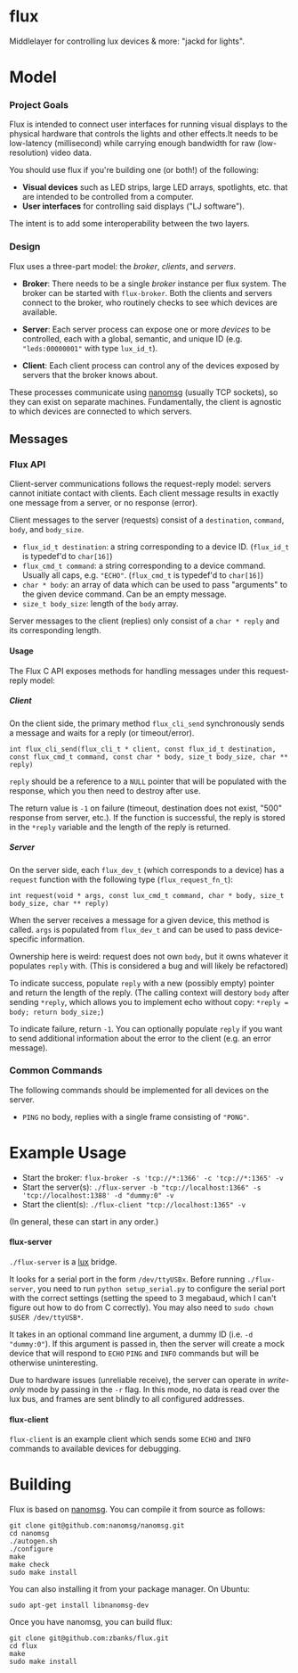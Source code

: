 flux
====

Middlelayer for controlling lux devices &amp; more: "jackd for lights".

Model
=====

### Project Goals

Flux is intended to connect user interfaces for running visual displays to the physical hardware that controls the lights and other effects.It needs to be low-latency (millisecond) while carrying enough bandwidth for raw (low-resolution) video data.

You should use flux if you're building one (or both!) of the following:

- **Visual devices** such as LED strips, large LED arrays, spotlights, etc. that are intended to be controlled from a computer.
- **User interfaces** for controlling said displays ("LJ software").

The intent is to add some interoperability between the two layers.

### Design

Flux uses a three-part model: the *broker*, *clients*, and *servers*. 

- **Broker**: There needs to be a single *broker* instance per flux system. The broker can be started with `flux-broker`. Both the clients and servers connect to the broker, who routinely checks to see which devices are available.

- **Server**: Each server process can expose one or more *devices* to be controlled, each with a global, semantic, and unique ID (e.g. `"leds:00000001"` with type `lux_id_t`).

- **Client**: Each client process can control any of the devices exposed by servers that the broker knows about. 

These processes communicate using [nanomsg](http://nanomsg.org/) (usually TCP sockets), so they can exist on separate machines. Fundamentally, the client is agnostic to which devices are connected to which servers. 

Messages
--------

### Flux API

Client-server communications follows the request-reply model: servers cannot initiate contact with clients. Each client message results in exactly one message from a server, or no response (error).

Client messages to the server (requests) consist of a ``destination``, ``command``, ``body``, and ``body_size``.

- ``flux_id_t destination``: a string corresponding to a device ID. (``flux_id_t`` is typedef'd to ``char[16]``)
- ``flux_cmd_t command``: a string corresponding to a device command. Usually all caps, e.g. ``"ECHO"``. (``flux_cmd_t`` is typedef'd to ``char[16]``)
- ``char * body``: an array of data which can be used to pass "arguments" to the given device command. Can be an empty message.
- ``size_t body_size``: length of the ``body`` array.

Server messages to the client (replies) only consist of a ``char * reply`` and its corresponding length.

#### Usage

The Flux C API exposes methods for handling messages under this request-reply model:

##### Client

On the client side, the primary method ``flux_cli_send`` synchronously sends a message and waits for a reply (or timeout/error).

``int flux_cli_send(flux_cli_t * client, const flux_id_t destination, const flux_cmd_t command, const char * body, size_t body_size, char ** reply)``

``reply`` should be a reference to a ``NULL`` pointer that will be populated with the response, which you then need to destroy after use.

The return value is ``-1`` on failure (timeout, destination does not exist, "500" response from server, etc.). If the function is successful, the reply is stored in the ``*reply`` variable and the length of the reply is returned.

##### Server

On the server side, each ``flux_dev_t`` (which corresponds to a device) has a ``request`` function with the following type (``flux_request_fn_t``):

``int request(void * args, const lux_cmd_t command, char * body, size_t body_size, char ** reply)``

When the server receives a message for a given device, this method is called. ``args`` is populated from ``flux_dev_t`` and can be used to pass device-specific information. 

Ownership here is weird: request does not own `body`, but it owns whatever it populates `reply` with. (This is considered a bug and will likely be refactored)

To indicate success, populate ``reply`` with a new (possibly empty) pointer and return the length of the reply. (The calling context will destory `body` after sending `*reply`, which allows you to implement echo without copy: `*reply = body; return body_size;`)

To indicate failure, return ``-1``. You can optionally populate ``reply`` if you want to send additional information about the error to the client (e.g. an error message).

### Common Commands

The following commands should be implemented for all devices on the server.
- ``PING`` no body, replies with a single frame consisting of ``"PONG"``.

Example Usage
=============

- Start the broker: `flux-broker -s 'tcp://*:1366' -c 'tcp://*:1365' -v`
- Start the server(s): `./flux-server -b "tcp://localhost:1366" -s 'tcp://localhost:1388' -d "dummy:0" -v`
- Start the client(s): `./flux-client "tcp://localhost:1365" -v`

(In general, these can start in any order.)

#### flux-server
`./flux-server` is a [lux](http://github.com/ervanalb/lux) bridge. 

It looks for a serial port in the form `/dev/ttyUSBx`. Before running `./flux-server`, you need to run `python setup_serial.py` to configure the serial port with the correct settings (setting the speed to 3 megabaud, which I can't figure out how to do from C correctly). You may also need to `sudo chown $USER /dev/ttyUSB*`. 

It takes in an optional command line argument, a dummy ID (i.e. `-d "dummy:0"`). If this argument is passed in, then the server will create a mock device that will respond to `ECHO` `PING` and `INFO` commands but will be otherwise uninteresting. 

Due to hardware issues (unreliable receive), the server can operate in *write-only* mode by passing in the `-r` flag. In  this mode, no data is read over the lux bus, and frames are sent blindly to all configured addresses.

#### flux-client
`flux-client` is an example client which sends some `ECHO` and `INFO` commands to available devices for debugging. 

Building
========

Flux is based on [nanomsg](http://nanomsg.org/). You can compile it from source as follows:
```
git clone git@github.com:nanomsg/nanomsg.git
cd nanomsg
./autogen.sh
./configure
make
make check
sudo make install
```

You can also installing it from your package manager. On Ubuntu:
```
sudo apt-get install libnanomsg-dev
```

Once you have nanomsg, you can build flux:
```
git clone git@github.com:zbanks/flux.git
cd flux
make
sudo make install
```
